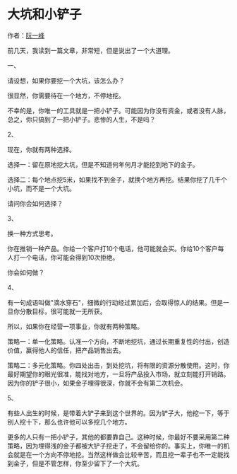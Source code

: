 # 大坑和小铲子

作者：<a href="http://www.ruanyifeng.com/blog" target="_blank">阮一峰</a>


前几天，我读到一篇文章，非常短，但是说出了一个大道理。

一、

请设想，如果你要挖一个大坑，该怎么办？

很显然，你需要待在一个地方，不停地挖。

不幸的是，你唯一的工具就是一把小铲子。可能因为你没有资金，或者没有人脉，总之，你只搞到了一把小铲子。悲惨的人生，不是吗？

2、

现在，你就有两种选择。

选择一：留在原地挖大坑，但是不知道何年何月才能挖到地下的金子。

选择二：每个地点挖5米，如果找不到金子，就换个地方再挖。结果你挖了几千个小坑，而不是一个大坑。

请问你会如何选择？

3、

换一种方式思考。

你在推销一种产品。你给一个客户打10个电话，他可能就会买。你给10个客户每人打一个电话，你可能会得到10次拒绝。

你会如何做？

4、

有一句成语叫做"滴水穿石"，细微的行动经过累加后，会取得惊人的结果。但是一旦你分散目标，很可能就一无所获。

所以，如果你在经营一项事业，你就有两种策略。

策略一：单一化策略。认准一个方向，不断地挖坑，通过长期重复性的付出，创造价值，赢得他人的信任，把产品销售出去。

策略二：多元化策略。你四处出击，到处挖坑，将有限的资源分散使用。这时，你最好期望你的眼光很准，能找对地方，一旦将产品投入市场，就立刻能打开销路。因为你的铲子很小，如果金子埋得很深，你就不会有第二次机会。

5、

有些人出生的时候，是带着大铲子来到这个世界的。因为铲子大，他挖一下，等于别人挖十下，那么也许他可以多挖几个地方。

更多的人只有一把小铲子，其他的都要靠自己。这种时候，你最好不要采用第二种策略，因为埋得浅的金子都被大铲子挖走了，不会留给你的。事实上，你唯一的机会就是在一个方向不停地挖。当然这样做会比较辛苦，而且挖一辈子也不一定能找到金子，但是不管怎样，你至少留下了一个大坑。

